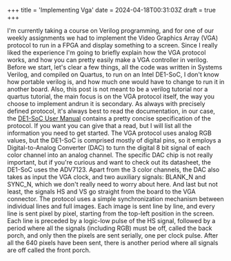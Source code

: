 +++
title = 'Implementing Vga'
date = 2024-04-18T00:31:03Z
draft = true
+++

I'm currently taking a course on Verilog programming, and for one of our weekly assignments we had to implement the Video Graphics Array (VGA) protocol to run in a FPGA and display something to a screen. Since I really liked the experience I'm going to briefly explain how the VGA protocol works, and how you can pretty easily make a VGA controller in verilog.
Before we start, let's clear a few things, all the code was written in Systems Verilog, and compiled on Quartus, to run on an Intel DE1-SoC, I don't know how portable verilog is, and how much one would have to change to run it in another board. Also, this post is not meant to be a verilog tutorial nor a quartus tutorial, the main focus is on the VGA protocol itself, the way you choose to implement andrun it is secondary.
As always with precisely defined protocol, it's always best to read the documentation, in our case, the [DE1-SoC User Manual](https://www.google.com/url?sa=t&source=web&rct=j&opi=89978449&url=https://www.terasic.com.tw/cgi-bin/page/archive_download.pl%3FLanguage%3DEnglish%26No%3D836%26FID%3Dae336c1d5103cac046279ed1568a8bc3&ved=2ahUKEwjeof6Gw8qFAxUyE7kGHWVYD5gQFnoECBQQAQ&usg=AOvVaw2IylRCvVFE7kxKbR0dpC4K) contains a pretty concise specification of the protocol. If you want you can give that a read, but I will list all the information you need to get started.
The VGA protocol uses analog RGB values, but the DE1-SoC is comprised mostly of digital pins, so it employs a Digital-to-Analog Converter (DAC) to turn the digital 8 bit signal of each color channel into an analog channel. The specific DAC chip is not really important, but if you're curious and want to check out its datasheet, the DE1-SoC uses the ADV7123. Apart from the 3 color channels, the DAC also takes as input the VGA clock, and two auxiliary signals: BLANK_N and SYNC_N, which we don't really need to worry about here. And last but not least, the signals HS and VS go straight from the board to the VGA connector.
The protocol uses a simple synchronization mechanism between individual lines and full images. Each image is sent line by line, and every line is sent pixel by pixel, starting from the top-left position in the screen. Each line is preceded by a logic-low pulse of the HS signal, followed by a period where all the signals (including RGB) must be off, called the back porch, and only then the pixels are sent serially, one per clock pulse. After all the 640 pixels have been sent, there is another period where all signals are off called the front porch.
